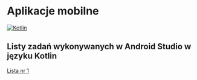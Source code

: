 # Aplikacje mobilne
[![Kotlin](https://s3.amazonaws.com/media-p.slid.es/uploads/433507/images/3949572/kotlin-android.svg)](https://kotlinlang.org/)

## Listy zadań wykonywanych w Android Studio w języku Kotlin

[Lista nr 1](https://github.com/havel-therock/FIFA_Team/tree/master/SEM_VI/Aplikacje%20mobilne/Lista1)